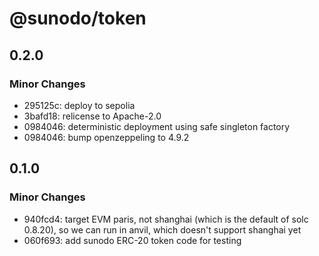 # @sunodo/token

## 0.2.0

### Minor Changes

-   295125c: deploy to sepolia
-   3bafd18: relicense to Apache-2.0
-   0984046: deterministic deployment using safe singleton factory
-   0984046: bump openzeppeling to 4.9.2

## 0.1.0

### Minor Changes

-   940fcd4: target EVM paris, not shanghai (which is the default of solc 0.8.20), so we can run in anvil, which doesn't support shanghai yet
-   060f693: add sunodo ERC-20 token code for testing
